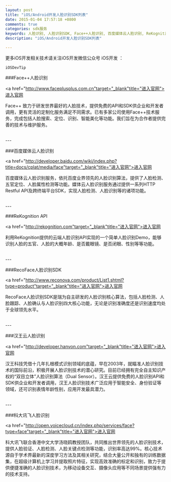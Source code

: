 ```yaml
---
layout: post
title: "iOS/Android开发人脸识别SDK列表"
date: 2015-01-04 17:57:18 +0800
comments: true
categories: sdk服务
keywords: 人脸识别, 人脸识别SDK, Face++人脸识别, 百度媒体云人脸识别, ReKognition API, RecoFace人脸识别SDK, 汉王云人脸识别, 科大讯飞人脸识别, iOS, iOS开发, Android, cocoapods, 队列, 个人博客, 刚刚在线
description: "iOS/Android开发人脸识别SDK列表"

---
```


更多iOS开发相关技术请关注iOS开发微信公众号 iOS开发 ：

	iOSDevTip
	
	
###Face++人脸识别

<a href="http://www.faceplusplus.com.cn"target="_blank"title="进入官网">进入官网</a> 

Face++ 致力于研发世界最好的人脸技术，提供免费的API和SDK供企业和开发者调用，更有灵活的定制化服务满足不同需求。已有多家公司使用Face++技术服务，完成包括人脸搜索、定位、识别、智能美化等功能。我们旨在为合作者提供完善的技术与维护服务。

</br>
---

###百度媒体云人脸识别

<a href="http://developer.baidu.com/wiki/index.php?title=docs/cplat/media/face"target="_blank"title="进入官网">进入官网</a> 

百度媒体云人脸识别服务，依托百度业界领先的人脸识别算法，提供了人脸检测、五官定位、人脸属性检测等功能。媒体云人脸识别服务通过提供一系列HTTP Restful API及跨终端平台SDK，实现人脸检测、人脸识别等的诸项功能。

</br>
---

###ReKognition API

<a href="http://rekognition.com"target="_blank"title="进入官网">进入官网</a> 

利用ReKognition提供的云端人脸识别API实现的一个简单人脸识别Demo，能够识别人脸的五官、人脸的大概年龄、是否戴眼镜、是否闭眼、性别等等功能。 

</br>
---

###RecoFace人脸识别SDK

<a href="http://www.reconova.com/product/List1.shtml?type=product"target="_blank"title="进入官网">进入官网</a> 

RecoFace人脸识别SDK是瑞为自主研发的人脸识别核心算法，包括人脸检测、人脸跟踪、人脸确认与人脸识别四大核心功能，无论是识别准确度还是识别速度均处于全球领先水平。

</br>
---

###汉王云人脸识别

<a href="http://developer.hanvon.com"target="_blank"title="进入官网">进入官网</a> 

汉王科技凭借十几年扎根模式识别领域的底蕴，早在2003年，就瞄准人脸识别技术的国际前沿，积极开展人脸识别技术的潜心研究。目前已经拥有完全自主知识产权的“双目立体”人脸识别算法（Dual Sensor）。汉王云提供免费的人脸识别API和SDK供企业和开发者调用，汉王人脸识别技术广泛应用于智能安全、身份验证等领域，还可识别表情年龄性别，应用开发最具潜力。

</br>
---

###科大讯飞人脸识别

<a href="http://open.voicecloud.cn/index.php/services/face?type=face"target="_blank"title="进入官网">进入官网</a> 

科大讯飞联合香港中文大学汤晓鸥教授团队，共同推出世界领先的人脸识别技术，提供人脸验证、人脸检测、人脸关键点检测等功能，识别率高达99%。核心技术源自于学术界最新的深度学习方法及其相关研究，结合大量公开和独有的训练数据集，在超级计算机上学习并提取照片特征，实现高效准确的标定和识别，致力于提供便捷准确的人脸识别技术，为移动设备交互、摄像头应用等不同场景提供强有力的技术支持。

